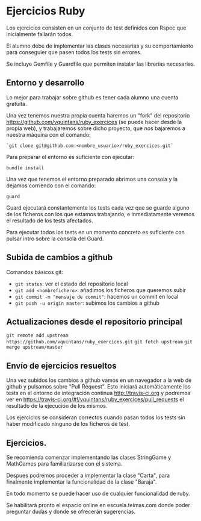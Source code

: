 
# Ejercicios Ruby

Los ejercicios consisten en un conjunto de test definidos con Rspec que inicialmente fallarán todos.

El alumno debe de implementar las clases necesarias y su comportamiento para conseguier que pasen todos los tests sin errores.

Se incluye Gemfile y Guardfile que permiten instalar las librerías necesarias.



## Entorno y desarrollo

Lo mejor para trabajar sobre github es tener cada alumno una cuenta gratuita.

Una vez tenemos nuestra propia cuenta haremos un "fork" del repositorio https://github.com/vquintans/ruby_exercices (se puede hacer desde la propia web), y trabajaremos sobre dicho proyecto, que nos bajaremos a nuestra máquina con el comando:

    `git clone git@github.com:<nombre_usuario>/ruby_exercices.git`

Para preparar el entorno es suficiente con ejecutar:
   
   `bundle install`
    
Una vez que tenemos el entorno preparado abrimos una consola y la dejamos corriendo con el comando:
   
   `guard`
   
Guard ejecutará constantemente los tests cada vez que se guarde alguno de los ficheros con los que estamos trabajando, e inmediatamente veremos el resultado de los tests afectados.

Para ejecutar todos los tests en un momento concreto es suficiente con pulsar intro sobre la consola del Guard.


## Subida de cambios a github

Comandos básicos git:

   * `git status`: ver el estado del repositorio local
   * `git add <nombrefichero>`: añadimos los ficheros que queremos subir
   * `git commit -m "mensaje de commit"`: hacemos un commit en local
   * `git push -u origin master`: subimos los cambios a github


## Actualizaciones desde el repositorio principal

   `git remote add upstream https://github.com/vquintans/ruby_exercices.git`
   `git fetch upstream`
   `git merge upstream/master`

## Envío de ejercicios resueltos

Una vez subidos los cambios a github vamos en un navegador a la web de github y pulsamos sobre "Pull Request". Esto iniciará automáticamente los tests en el entorno de integración continua http://travis-ci.org y podremos ver en https://travis-ci.org/#!/vquintans/ruby_exercices/pull_requests el resultado de la ejecución de los mismos.

Los ejercicios se consideran correctos cuando pasan todos los tests sin haber modificado ninguno de los ficheros de test.

## Ejercicios. 

Se recomienda comenzar implementando las clases StringGame y MathGames para familiarizarse con el sistema.

Despues podremos proceder a implementar la clase "Carta", para finalmente implementar la funcionalidad de la clase "Baraja".

En todo momento se puede hacer uso de cualquier funcionalidad de ruby.

Se habilitará pronto el espacio online en escuela.teimas.com donde poder preguntar dudas y donde se ofrecerán sugerencias.



